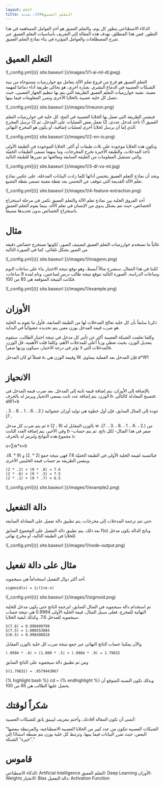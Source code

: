 ```yaml
---
layout: post
title: التعلم العميق&#58; مقدمة
---
```


الذكاء الاصطناعي يتطور كل يوم، والتعلم العميق هو أحد العوامل المساهمة في هذا التطور. فمن هذا المنطلق، تهدف هذه المقالة إلى التعريف بأساسيات التعلم العميق عبر شرح  المصطلحات والعوامل المؤثرة في بناء نماذج التعلم العميق.

# التعلم العميق

![_config.yml]({{ site.baseurl }}/images/1/1-ai-ml-dl.jpeg)

التعلم العميق هو فرع من فروع تعلم الآلة يتعامل مع خوارزميات مستوحاة من بنية الشبكات العصبية في الدماغ البشري. بعبارة أخرى، هو يحاكي طريقة أداء دماغنا لمهمة معينة. تشبه خوارزميات التعلم العميق الطريقة التي يتم بها تنظيم الجهاز العصبي، حيث تتصل كل خلية عصبية بالخلايا الأخرى وتمرر المعلومات فيما بينها.

![_config.yml]({{ site.baseurl }}/images/1/neuron.png)

فبنفس الطريقة التي تعمل بها الخلايا العصبية في المخ، كل خلية في خوارزميات التعلم العميق 1) تأخذ مٌدخل عددي، 2) تعمل بعض العمليات على المدخل، ثم 3) ترسل المخرج الذي إما أن يرسل لخلايا أخرى لعمليات إضافية، أو يكون هو المخرج النهائي.

![_config.yml]({{ site.baseurl }}/images/1/2-nn-io.png)

وتكون هذه الخلايا موجودة على ثلاث طبقات أو أكثر. الخلايا الموجودة في الطبقة الأولى تأخذ المدخلات، والطبقة الأخيرة تخرج المخرجات، وما بينهما تسمى الطبقات الخفيّة والتي تستقبل المعلومات من الطبقة السابقة وتعالجها ثم تمررها للطبقة التالية.

![_config.yml]({{ site.baseurl }}/images/1/3-dl-vs-ml.jpg)

ونجد أن نماذج التعلم العميق يتحسن أدائها كلما زادت البيانات المدخلة، على عكس نماذج تعلم الآلة القديمة التي تتوقف عن التحسن بعد نقطة معينة تسمى نقطة التشبع.

![_config.yml]({{ site.baseurl }}/images/1/4-feature-extraction.png)

أحد الفروق الجلية بين نماذج تعلم الآلة والتعلم العميق تكمن في مرحلة استخراج الخصائص، حيث تتم بشكل يدوي من الإنسان في تعلم الآلة، بينما يقوم التعلم العميق باستخراج الخصائص بدون تحديدها مسبقاً.

# مثال
غالباً ما تستخدم خوارزميات التعلم العميق لتصنيف الصور، لكونها تستخرج خصائص دقيقة من الصور بشكل تلقائي، كما في الصورة التالية.

![_config.yml]({{ site.baseurl }}/images/1/imagenn.png)

لكننا في هذا المقال، سنشرح مثالاً أبسط، وهو توقع نتيجة الاختبار بناء على ساعات النوم وساعات الدراسة. الصورة التالية تتوقع نتيجة طالب درس لساعتين، ونام لمدة 9 ساعات، فكانت النتيجة المتوقعة هي 85 من 100.

![_config.yml]({{ site.baseurl }}/images/1/example.png)

# الأوزان
ذكرنا سابقاً بأن كل خلية تعالج المدخلات لها من الطبقة السابقة، فأول ما تقوم به الخلية هو ضرب قيمة المدخل بوزن معين يتم تحديده عشوائياً في البداية. 

وكلما تعلمت الشبكة العصبية أكثر عن تأثير كل مدخل في نتيجة اختبار الطالب، ستقوم بتعديل الوزن، بحيث تعطي وزناً أعلى للمدخلات الأهم، وكلما قلت الأهمية، قل الوزن. فالمدخلات التي لا تؤثر في درجة الاختبار، سيكون وزنها صفراً.

فمثلاً لو كان المدخل a، وقيمة الوزن هي W. فإن المدخل بعد العملية يساوي a*W1

# الانحياز
بالإضافة إلى الأوزان، يتم إضافة قيمة ثابتة إلى المدخل.
بعد ضرب قيمة المدخل في الوزن، يتم إضافة عدد ثابت يسمى الانحياز ويرمز له بالحرف b. فتصبح المعادلة كالتالي:
aW1+b

عودة إلى المثال السابق، فإن أول خطوة هي توليد أوزان عشوائية (.2 ، .6 ، .1 ، .8 ، .3 ، .7).

ثم يتم ضرب كل مدخل x (2 ، 9) بالوزن المقابل له w من (.2 ، .6 ، .1 ، .8 ، .3 ، .7). وفي الأخير، يتم إضافة العدد الثابت b -صفر في هذا المثال- لكل ناتج. ثم يتم حساب مجموع هذه النواتج ولنرمز له بالحرف u.

u=∑w*x+b

فبالنسبة لقيمة الخلية الأولى في الطبقة الخفيّة 7.6 فهي نتيجة جمع (2 * .2) و (9 * .8). وبنفس الطريقة تم حساب قيمة الخليتين الأخرى.
~~~
(2 * .2) + (9 * .8) = 7.6 
(2 * .6) + (9 * .3) = 7.5 
(2 * .1) + (9 * .7) = 6.5
~~~

![_config.yml]({{ site.baseurl }}/images/1/example2.png)


# دالة التفعيل
حتى تتم ترجمة المدخلات إلى مخرجات، يتم تطبيق دالة تفعيل على المعادلة السابقة.

بعد ذلك، يتم تطبيق دالة التفعيل على المجموع السابق f(u) وناتج الدالة يكون مدخل للخلايا في الطبقة التالية، أو مخرج نهائي.

![_config.yml]({{ site.baseurl }}/images/1/node-output.png)

# مثال على دالة تفعيل
أحد أكثر دوال التفعيل استخداماً هي سيجمويد. 
~~~
sigmoid(x) = 1/(1+e-x)
~~~
![_config.yml]({{ site.baseurl }}/images/1/sigmoid.png)

تم استخدام دالة سيجمويد في المثال السابق، لترجمة الناتج حتى يكون مدخل للخلية النهائية للمخرج. فعلى سبيل المثال، قيمة الخلية الأولى  0.9994 هي نتيجة حساب سيجمويد للمدخل 7.6. وكذلك لبقية الخلايا.
~~~
S(7.6) = 0.999499799
S(7.5) = 1.000553084
S(6.5) = 0.998498818
~~~
والآن يمكننا حساب الناتج النهائي عبر جمع نتيجة ضرب كل خلية بالوزن المقابل
~~~
(.9994 * .4) + (1.000 * .5) + (.9984 * .9) = 1.79832
~~~
ومن ثم تطبيق دالة سيجمويد على الناتج السابق
```
S(1.79832) = .8579443067
```
{% highlight bash %}
cd ~
{% endhighlight %}
وبذلك تكون النسبة المتوقع أن يحصل عليها الطالب هي 85 من 100

# شكراً لوقتك
أتمنى أن تكون المقالة أفادتك، وأختم بتعريف ليبينق يانق للشبكات العصبية:

"الشبكات العصبية تتكون من عدد كبير من الخلايا العصبية الاصطناعية، والمرتبطة ببعضها البعض، حيث تمرر البيانات فيما بينها، وترتبط كل خلية بوزن يتم ضبطه استنادًا إلى "خبرة" الشبكة."


# قاموس
الذكاء الاصطناعي: Artificial Intelligence
التعلم العميق: Deep Learning
الأوزان: Weights
الانحياز: Bias
دالة التفعيل: Activation Function
